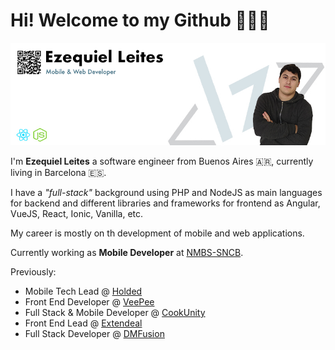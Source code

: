 # Hi! Welcome to my Github 👨🏻‍💻

![Eze Leites](https://raw.githubusercontent.com/leiteszeke/leiteszeke/master/img/banner-github.jpg)

I'm **Ezequiel Leites** a software engineer from Buenos Aires 🇦🇷, currently living in Barcelona 🇪🇸.

I have a _"full-stack"_ background using PHP and NodeJS as main languages for backend and different libraries and frameworks for frontend as Angular, VueJS, React, Ionic, Vanilla, etc.

My career is mostly on th development of mobile and web applications.

Currently working as **Mobile Developer** at [NMBS-SNCB](https://belgiantrain.be).

Previously:
- Mobile Tech Lead @ [Holded](https://holded.com)
- Front End Developer @ [VeePee](https://veepee.com)
- Full Stack & Mobile Developer @ [CookUnity](https://cookunity.com)
- Front End Lead @ [Extendeal](https://extendeal.com)
- Full Stack Developer @ [DMFusion](https://dmfusion.com)
